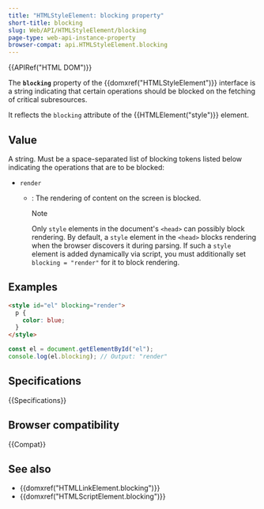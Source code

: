 ```yaml
---
title: "HTMLStyleElement: blocking property"
short-title: blocking
slug: Web/API/HTMLStyleElement/blocking
page-type: web-api-instance-property
browser-compat: api.HTMLStyleElement.blocking
---
```


{{APIRef("HTML DOM")}}

The **`blocking`** property of the {{domxref("HTMLStyleElement")}} interface is a string indicating that certain operations should be blocked on the fetching of critical subresources.

It reflects the `blocking` attribute of the {{HTMLElement("style")}} element.

## Value

A string. Must be a space-separated list of blocking tokens listed below indicating the operations that are to be blocked:

- `render`

  - : The rendering of content on the screen is blocked.

    > [!NOTE]
    > Only `style` elements in the document's `<head>` can possibly block rendering. By default, a `style` element in the `<head>` blocks rendering when the browser discovers it during parsing. If such a `style` element is added dynamically via script, you must additionally set `blocking = "render"` for it to block rendering.

## Examples

```html
<style id="el" blocking="render">
  p {
    color: blue;
  }
</style>
```

```js
const el = document.getElementById("el");
console.log(el.blocking); // Output: "render"
```

## Specifications

{{Specifications}}

## Browser compatibility

{{Compat}}

## See also

- {{domxref("HTMLLinkElement.blocking")}}
- {{domxref("HTMLScriptElement.blocking")}}
